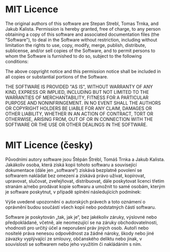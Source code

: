 # MIT Licence
The original authors of this software are Stepan Strebl, Tomas Trnka, and Jakub Kalista. Permission is hereby granted, free of charge, to any person obtaining a copy of this software and associated documentation files (the "Software"), to deal in the Software without restriction, including without limitation the rights to use, copy, modify, merge, publish, distribute, sublicense, and/or sell copies of the Software, and to permit persons to whom the Software is furnished to do so, subject to the following conditions:

The above copyright notice and this permission notice shall be
included in all copies or substantial portions of the Software.

THE SOFTWARE IS PROVIDED "AS IS", WITHOUT WARRANTY OF ANY KIND,
EXPRESS OR IMPLIED, INCLUDING BUT NOT LIMITED TO THE WARRANTIES
OF MERCHANTABILITY, FITNESS FOR A PARTICULAR PURPOSE AND
NONINFRINGEMENT. IN NO EVENT SHALL THE AUTHORS OR COPYRIGHT
HOLDERS BE LIABLE FOR ANY CLAIM, DAMAGES OR OTHER LIABILITY,
WHETHER IN AN ACTION OF CONTRACT, TORT OR OTHERWISE, ARISING
FROM, OUT OF OR IN CONNECTION WITH THE SOFTWARE OR THE USE OR
OTHER DEALINGS IN THE SOFTWARE.

# MIT Licence (česky)
Původními autory software jsou Štěpán Štrébl, Tomáš Trnka a Jakub Kalista. Jakákoliv osoba, která získá kopii tohoto softwaru a související dokumentace (dále jen „software“) získává bezplatně povolení se softwarem nakládat bez omezení a získává právo užívat, kopírovat, upravovat, slučovat, zveřejňovat, distribuovat, dále poskytovat licenci třetím stranám a/nebo prodávat kopie softwaru a umožnit to samé osobám, kterým je software poskytnut, v případě splnění následujících podmínek:

Výše uvedené upozornění o autorských právech a toto oznámení o oprávnění budou součástí všech kopií nebo podstatných částí softwaru.

Software je poskytován „tak, jak je“, bez jakékoliv záruky, výslovné nebo předpokládané, včetně, ale neomezující se na záruky obchodovatelnosti, vhodnosti pro určitý účel a neporušení práv jiných osob. Autoři nebo nositelé práva nenesou odpovědnost za žádné nároky, škody nebo jiné závazky vyplývající ze smlouvy, občanského deliktu nebo jinak, v souvislosti se softwarem nebo jeho využitím či nakládáním s ním.

